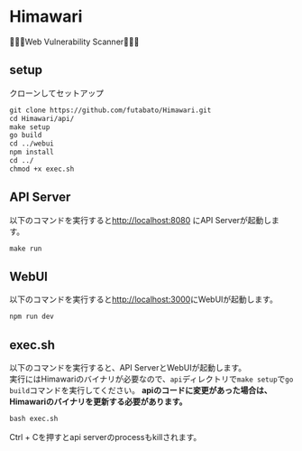 # Himawari

🌻🌻🌻Web Vulnerability Scanner🌻🌻🌻

## setup

クローンしてセットアップ

```txt
git clone https://github.com/futabato/Himawari.git
cd Himawari/api/
make setup
go build
cd ../webui
npm install
cd ../
chmod +x exec.sh
```

## API Server

以下のコマンドを実行すると<http://localhost:8080> にAPI Serverが起動します。

```txt
make run
```

## WebUI

以下のコマンドを実行すると<http://localhost:3000>にWebUIが起動します。

```txt
npm run dev
```

## exec.sh

以下のコマンドを実行すると、API ServerとWebUIが起動します。  
実行にはHimawariのバイナリが必要なので、`api`ディレクトリで`make setup`で`go build`コマンドを実行してください。
**apiのコードに変更があった場合は、Himawariのバイナリを更新する必要があります。**  

```txt
bash exec.sh
```

Ctrl + Cを押すとapi serverのprocessもkillされます。 